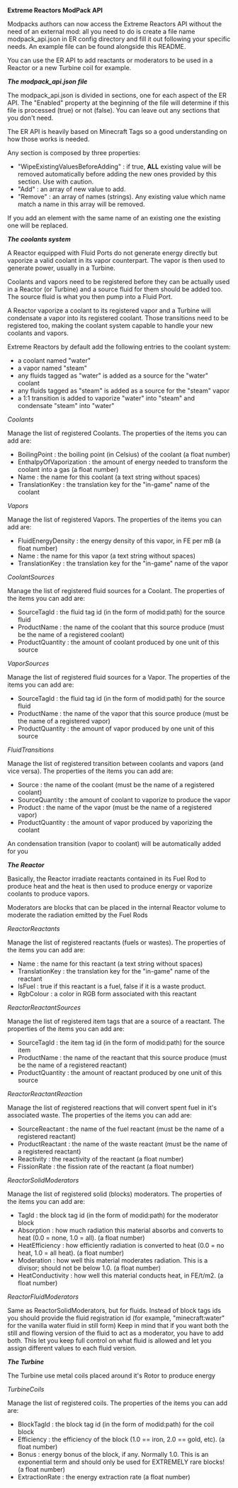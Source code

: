 **Extreme Reactors ModPack API**

Modpacks authors can now access the Extreme Reactors API without the need of an external mod: all you need to do is create a file name modpack_api.json in ER config directory and fill it out following your specific needs. An example file can be found alongside this README.

You can use the ER API to add reactants or moderators to be used in a Reactor or a new Turbine coil for example.

**_The modpack_api.json file_**

The modpack_api.json is divided in sections, one for each aspect of the ER API. The "Enabled" property at the beginning of the file will determine if this file is processed (true) or not (false).
You can leave out any sections that you don't need.

The ER API is heavily based on Minecraft Tags so a good understanding on how those works is needed.

Any section is composed by three properties:

- "WipeExistingValuesBeforeAdding" : if true, **ALL** existing value will be removed automatically before adding the new ones provided by this section. Use with caution.
- "Add" : an array of new value to add.
- "Remove" : an array of names (strings). Any existing value which name match a name in this array will be removed.

If you add an element with the same name of an existing one the existing one will be replaced.

_**The coolants system**_

A Reactor equipped with Fluid Ports do not generate energy directly but vaporize a valid coolant in its vapor counterpart. The vapor is then used to generate power, usually in a Turbine.

Coolants and vapors need to be registered before they can be actually used in a Reactor (or Turbine) and a source fluid for them should be added too. The source fluid is what you then pump into a Fluid Port.

A Reactor vaporize a coolant to its registered vapor and a Turbine will condensate a vapor into its registered coolant. Those transitions need to be registered too, making the coolant system capable to handle your new coolants and vapors.

Extreme Reactors by default add the following entries to the coolant system:

- a coolant named "water"
- a vapor named "steam"
- any fluids tagged as "water" is added as a source for the "water" coolant
- any fluids tagged as "steam" is added as a source for the "steam" vapor
- a 1:1 transition is added to vaporize "water" into "steam" and condensate "steam" into "water"

_Coolants_

Manage the list of registered Coolants.
The properties of the items you can add are:

- BoilingPoint : the boiling point (in Celsius) of the coolant (a float number)
- EnthalpyOfVaporization : the amount of energy needed to transform the coolant into a gas (a float number)
- Name : the name for this coolant (a text string without spaces)
- TranslationKey : the translation key for the "in-game" name of the coolant

_Vapors_

Manage the list of registered Vapors.
The properties of the items you can add are:

- FluidEnergyDensity : the energy density of this vapor, in FE per mB (a float number)
- Name : the name for this vapor (a text string without spaces)
- TranslationKey : the translation key for the "in-game" name of the vapor

_CoolantSources_

Manage the list of registered fluid sources for a Coolant.
The properties of the items you can add are:

- SourceTagId : the fluid tag id (in the form of modid:path) for the source fluid
- ProductName : the name of the coolant that this source produce (must be the name of a registered coolant)
- ProductQuantity : the amount of coolant produced by one unit of this source

_VaporSources_

Manage the list of registered fluid sources for a Vapor.
The properties of the items you can add are:

- SourceTagId : the fluid tag id (in the form of modid:path) for the source fluid
- ProductName : the name of the vapor that this source produce (must be the name of a registered vapor)
- ProductQuantity : the amount of vapor produced by one unit of this source

_FluidTransitions_

Manage the list of registered transition between coolants and vapors (and vice versa).
The properties of the items you can add are:

- Source : the name of the coolant (must be the name of a registered coolant)
- SourceQuantity : the amount of coolant to vaporize to produce the vapor
- Product : the name of the vapor (must be the name of a registered vapor)
- ProductQuantity : the amount of vapor produced by vaporizing the coolant

An condensation transition (vapor to coolant) will be automatically added for you


_**The Reactor**_

Basically, the Reactor irradiate reactants contained in its Fuel Rod to produce heat and the heat is then used to produce energy or vaporize coolants to produce vapors.

Moderators are blocks that can be placed in the internal Reactor volume to moderate the radiation emitted by the Fuel Rods

_ReactorReactants_

Manage the list of registered reactants (fuels or wastes).
The properties of the items you can add are:

- Name : the name for this reactant (a text string without spaces)
- TranslationKey : the translation key for the "in-game" name of the reactant
- IsFuel : true if this reactant is a fuel, false if it is a waste product.
- RgbColour : a color in RGB form associated with this reactant

_ReactorReactantSources_

Manage the list of registered item tags that are a source of a reactant.
The properties of the items you can add are:

- SourceTagId : the item tag id (in the form of modid:path) for the source item
- ProductName : the name of the reactant that this source produce (must be the name of a registered reactant)
- ProductQuantity : the amount of reactant produced by one unit of this source

_ReactorReactantReaction_

Manage the list of registered reactions that will convert spent fuel in it's associated waste.
The properties of the items you can add are:

- SourceReactant : the name of the fuel reactant (must be the name of a registered reactant)
- ProductReactant : the name of the waste reactant (must be the name of a registered reactant)
- Reactivity : the reactivity of the reactant (a float number)
- FissionRate : the fission rate of the reactant (a float number)

_ReactorSolidModerators_

Manage the list of registered solid (blocks) moderators.
The properties of the items you can add are:

- TagId : the block tag id (in the form of modid:path) for the moderator block
- Absorption : how much radiation this material absorbs and converts to heat (0.0 = none, 1.0 = all). (a float number)
- HeatEfficiency : how efficiently radiation is converted to heat (0.0 = no heat, 1.0 = all heat). (a float number)
- Moderation : how well this material moderates radiation. This is a divisor; should not be below 1.0. (a float number)
- HeatConductivity : how well this material conducts heat, in FE/t/m2. (a float number)

_ReactorFluidModerators_

Same as ReactorSolidModerators, but for fluids. 
Instead of block tags ids you should provide the fluid registration id (for example, "minecraft:water" for the vanilla water fluid in still form)
Keep in mind that if you want both the still and flowing version of the fluid to act as a moderator, you have to add both. This let you keep full control on what fluid is allowed and let you assign different values to each fluid version.

_**The Turbine**_

The Turbine use metal coils placed around it's Rotor to produce energy

_TurbineCoils_

Manage the list of registered coils.
The properties of the items you can add are:

- BlockTagId : the block tag id (in the form of modid:path) for the coil block
- Efficiency : the efficiency of the block (1.0 == iron, 2.0 == gold, etc). (a float number)
- Bonus : energy bonus of the block, if any. Normally 1.0. This is an exponential term and should only be used for EXTREMELY rare blocks! (a float number)
- ExtractionRate : the energy extraction rate (a float number)










